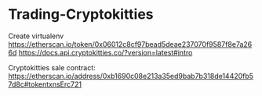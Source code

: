 # Trading-Cryptokitties

Create virtualenv
https://etherscan.io/token/0x06012c8cf97bead5deae237070f9587f8e7a266d
https://docs.api.cryptokitties.co/?version=latest#intro

Cryptokitties sale contract:
https://etherscan.io/address/0xb1690c08e213a35ed9bab7b318de14420fb57d8c#tokentxnsErc721